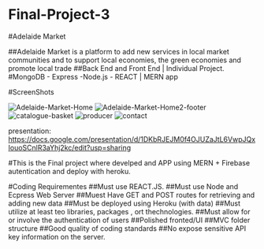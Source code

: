 # Final-Project-3
#Adelaide Market


##Adelaide Market is a platform to add new services in local market communities and to  support local economies, the green economies and promote local trade
##Back End and Front End | Individual Project. 
#MongoDB - Express -Node.js - REACT  | MERN app

 
#ScreenShots
 
![Adelaide-Market-Home](https://user-images.githubusercontent.com/60838509/90091315-2d51ea80-dd65-11ea-8a08-0e2369a2f490.PNG)
![Adelaide-Market-Home2-footer](https://user-images.githubusercontent.com/60838509/90091436-8588ec80-dd65-11ea-93e0-0863e6f19289.PNG)
![catalogue-basket](https://user-images.githubusercontent.com/60838509/90091442-8a4da080-dd65-11ea-9716-cd977a4159f2.PNG)
![producer](https://user-images.githubusercontent.com/60838509/90091448-90438180-dd65-11ea-939e-8630587ad27c.PNG)
![contact](https://user-images.githubusercontent.com/60838509/90091459-96396280-dd65-11ea-8151-46b62644a26b.PNG)


presentation: https://docs.google.com/presentation/d/1DKbRJEJM0f4OJUZaJtL6VwpJQxIouoSCnlR3aYhj2kc/edit?usp=sharing


#This is the Final project where develped and APP using MERN + Firebase autentication and deploy with heroku. 

#Coding Requirementes
##Must use REACT.JS.
##Must use Node and Ecpress Web Server
##Muest Have GET and POST routes for retrieving and adding new data
##Must be deployed using Heroku (with data)
##Must utilize at least teo libraries, packages , ort thechnologies.
##Must allow for or involve the authentication of users 
##Polished fronted/UI
##MVC folder structure
##Good quality of coding standards
##No expose sensitive API key information on the server. 
